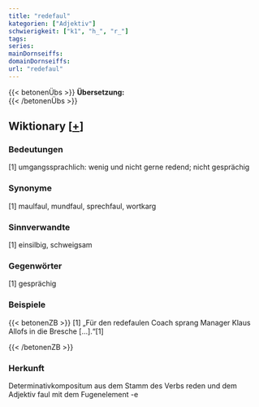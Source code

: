 ```yaml
---
title: "redefaul"
kategorien: ["Adjektiv"]
schwierigkeit: ["k1", "h_", "r_"]
tags:
series:
mainDornseiffs:
domainDornseiffs:
url: "redefaul"
---
```


{{< betonenÜbs >}}
**Übersetzung:**  
{{< /betonenÜbs >}}

## Wiktionary [[+](https://de.wiktionary.org/wiki/redefaul)]

### Bedeutungen
[1] umgangssprachlich: wenig und nicht gerne redend; nicht gesprächig  

### Synonyme
[1] maulfaul, mundfaul, sprechfaul, wortkarg  

### Sinnverwandte
[1] einsilbig, schweigsam  

### Gegenwörter
[1] gesprächig  

### Beispiele
{{< betonenZB >}}
[1] „Für den redefaulen Coach sprang Manager Klaus Allofs in die Bresche […].“[1]  

{{< /betonenZB >}}
### Herkunft
Determinativkompositum aus dem Stamm des Verbs reden und dem Adjektiv faul mit dem Fugenelement -e  


